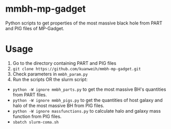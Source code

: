 # mmbh-mp-gadget
Python scripts to get properties of the most massive black hole from PART and PIG files of MP-Gadget.

# Usage
1. Go to the directory containing PART and PIG files 
2. ``` git clone https://github.com/kuanweih/mmbh-mp-gadget.git ```
3. Check parameters in `mmbh_param.py`
4. Run the scripts OR the slurm script: 
  - ``` python -W ignore mmbh_parts.py ``` to get the most massive BH's quantities from PART files.
  - ``` python -W ignore mmbh_pigs.py ``` to get the quantities of host galaxy and halo of the most massive BH from PIG files.
  - ``` python -W ignore massfunctions.py ``` to calculate halo and galaxy mass function from PIG files.
  - ``` sbatch slurm-coma.sh ```
  
